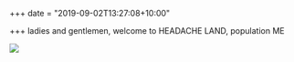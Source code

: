 +++
date = "2019-09-02T13:27:08+10:00"

+++
ladies and gentlemen, welcome to HEADACHE LAND, population ME

<img src="https://media0.giphy.com/media/DdiqQoeseUOWc/giphy.gif" style="max-width: 100%; height: auto;"/>